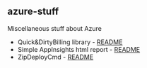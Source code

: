 ## azure-stuff
Miscellaneous stuff about Azure

 - Quick&DirtyBilling library - [README](QDAzureBilling/ReadMe.md)
 - Simple AppInsights html report - [README](SimpleAppInsightsHtmlReport/README.md)
 - ZipDeployCmd - [README](zipdeploycmd/README.md)

